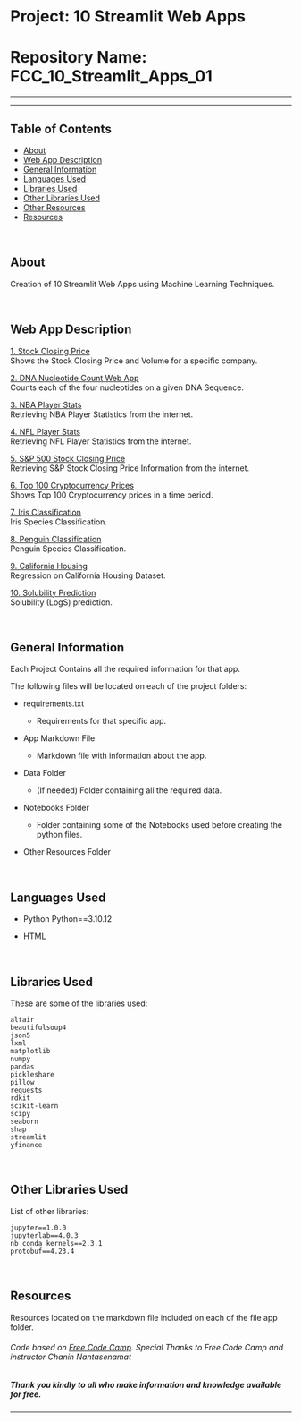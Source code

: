# Project: 10 Streamlit Web Apps

# Repository Name: FCC_10_Streamlit_Apps_01



<hr>

***


## Table of Contents

* [About](#about)
* [Web App Description](#webb-app-description)
* [General Information](#general-information)
* [Languages Used](#languages-used)
* [Libraries Used](#libraries-used)
* [Other Libraries Used](#other-libraries-used)
* [Other Resources](#other-resources)
* [Resources](#resources)


<br>

## About

Creation of 10 Streamlit Web Apps using Machine Learning Techniques.

<br>

## Web App Description


[1. Stock Closing Price](https://fcc-10strmltapps-app003-001.streamlit.app/) <br>
Shows the Stock Closing Price and Volume for a specific company.


[2. DNA Nucleotide Count Web App](https://fcc-10strmltapps-app003-001.streamlit.app/) <br>
Counts each of the four nucleotides on a given DNA Sequence.


[3.  NBA Player Stats](https://fcc-10strmltapps-app003-001.streamlit.app/) <br>
Retrieving NBA Player Statistics from the internet.


[4. NFL Player Stats](https://fcc-10strmltapps-app004-001.streamlit.app/) <br>
Retrieving NFL Player Statistics from the internet.


[5. S&P 500 Stock Closing Price](https://fcc-10strmltapps-app005-001.streamlit.app/) <br>
Retrieving S&P Stock Closing Price Information from the internet.


[6. Top 100 Cryptocurrency Prices](https://fcc-10strmltapps-app006-001.streamlit.app/) <br>
Shows Top 100 Cryptocurrency prices in a time period.


[7. Iris Classification](https://fcc-10strmltapps-app007-001.streamlit.app/) <br>
Iris Species Classification.


[8. Penguin Classification](https://fcc-10strmltapps-app008-001.streamlit.app/) <br>
Penguin Species Classification.


[9. California Housing](https://fcc-10strmltapps-app009-001.streamlit.app/) <br>
Regression on California Housing Dataset.


[10. Solubility Prediction](https://fcc-10strmltapps-app010-001.streamlit.app/) <br>
Solubility (LogS) prediction.


<br>

## General Information

Each Project Contains all the required information for that app.

The following files will be located on each of the project folders:

- requirements.txt
    - Requirements for that specific app.

- App Markdown File
    - Markdown file with information about the app.

- Data Folder
    - (If needed) Folder containing all the required data.

- Notebooks Folder
    - Folder containing some of the Notebooks used before creating the python files.

- Other Resources Folder

<br>

## Languages Used
* Python
    Python==3.10.12

* HTML

<br>

## Libraries Used
These are some of the libraries used:

    altair
    beautifulsoup4
    json5
    lxml
    matplotlib
    numpy
    pandas
    pickleshare
    pillow
    requests
    rdkit
    scikit-learn
    scipy
    seaborn
    shap
    streamlit
    yfinance

<br>

## Other Libraries Used
List of other libraries:

    jupyter==1.0.0
    jupyterlab==4.0.3
    nb_conda_kernels==2.3.1
    protobuf==4.23.4

<br>

## Resources
Resources located on the markdown file included on each of the file app folder.

###### *Code based on [Free Code Camp](https://www.freecodecamp.org/). Special Thanks to Free Code Camp and instructor Chanin Nantasenamat*

##### Thank you kindly to all who make information and knowledge available for free.

----
